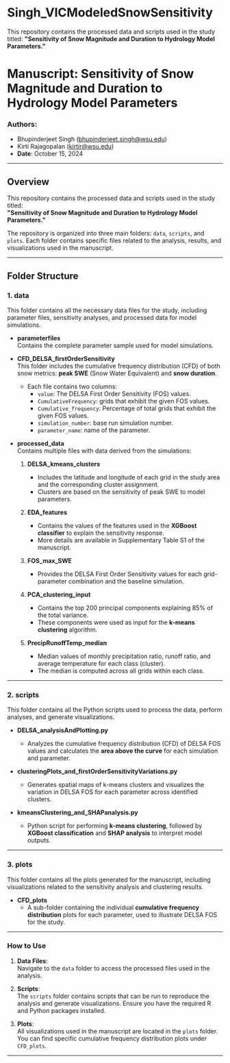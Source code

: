# Singh_VICModeledSnowSensitivity
 This repository contains the processed data and scripts used in the study titled:   **"Sensitivity of Snow Magnitude and Duration to Hydrology Model Parameters."**

# Manuscript: Sensitivity of Snow Magnitude and Duration to Hydrology Model Parameters  
### Authors:  
- Bhupinderjeet Singh (bhupinderjeet.singh@wsu.edu)  
- Kirti Rajagopalan (kirtir@wsu.edu)  
- **Date**: October 15, 2024  
---

## Overview

This repository contains the processed data and scripts used in the study titled:  
**"Sensitivity of Snow Magnitude and Duration to Hydrology Model Parameters."**

The repository is organized into three main folders: `data`, `scripts`, and `plots`. Each folder contains specific files related to the analysis, results, and visualizations used in the manuscript.

---

## Folder Structure

### 1. **data**

This folder contains all the necessary data files for the study, including parameter files, sensitivity analyses, and processed data for model simulations.

- **parameterfiles**  
  Contains the complete parameter sample used for model simulations.

- **CFD_DELSA_firstOrderSensitivity**  
  This folder includes the cumulative frequency distribution (CFD) of both snow metrics: **peak SWE** (Snow Water Equivalent) and **snow duration**.  
  - Each file contains two columns:
    - `value`: The DELSA First Order Sensitivity (FOS) values.
	- `CumulativeFrequency`: grids that exhibit the given FOS values.
    - `Cumulative_frequency`: Percentage of total grids that exhibit the given FOS values.
	- `simulation_number`: base run simulation number.
	- `parameter_name`: name of the parameter.

- **processed_data**  
  Contains multiple files with data derived from the simulations:
  
  1. **DELSA_kmeans_clusters**  
     - Includes the latitude and longitude of each grid in the study area and the corresponding cluster assignment.  
     - Clusters are based on the sensitivity of peak SWE to model parameters.
  
  2. **EDA_features**  
     - Contains the values of the features used in the **XGBoost classifier** to explain the sensitivity response.  
     - More details are available in Supplementary Table S1 of the manuscript.
  
  3. **FOS_max_SWE**  
     - Provides the DELSA First Order Sensitivity values for each grid-parameter combination and the baseline simulation.
  
  4. **PCA_clustering_input**  
     - Contains the top 200 principal components explaining 85% of the total variance.  
     - These components were used as input for the **k-means clustering** algorithm.
  
  5. **PrecipRunoffTemp_median**  
     - Median values of monthly precipitation ratio, runoff ratio, and average temperature for each class (cluster).  
     - The median is computed across all grids within each class.

---

### 2. **scripts**

This folder contains all the Python scripts used to process the data, perform analyses, and generate visualizations.

- **DELSA_analysisAndPlotting.py**  
  - Analyzes the cumulative frequency distribution (CFD) of DELSA FOS values and calculates the **area above the curve** for each simulation and parameter.
  
- **clusteringPlots_and_firstOrderSensitivityVariations.py**  
  - Generates spatial maps of k-means clusters and visualizes the variation in DELSA FOS for each parameter across identified clusters.
  
- **kmeansClustering_and_SHAPanalysis.py**  
  - Python script for performing **k-means clustering**, followed by **XGBoost classification** and **SHAP analysis** to interpret model outputs.

---

### 3. **plots**

This folder contains all the plots generated for the manuscript, including visualizations related to the sensitivity analysis and clustering results.

- **CFD_plots**  
  - A sub-folder containing the individual **cumulative frequency distribution** plots for each parameter, used to illustrate DELSA FOS for the study.

---

### How to Use

1. **Data Files**:  
   Navigate to the `data` folder to access the processed files used in the analysis.
   
2. **Scripts**:  
   The `scripts` folder contains scripts that can be run to reproduce the analysis and generate visualizations. Ensure you have the required R and Python packages installed.

3. **Plots**:  
   All visualizations used in the manuscript are located in the `plots` folder. You can find specific cumulative frequency distribution plots under `CFD_plots`.

---
